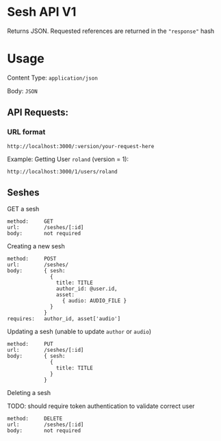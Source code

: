 Sesh API V1
======================================================================

Returns JSON.  Requested references are returned in the `"response"` hash


Usage
======================================================================

Content Type: `application/json`

Body: `JSON`

API Requests:
----------------------------------------------------------------------
### URL format
    http://localhost:3000/:version/your-request-here

Example: Getting User `roland`  (version = 1):

    http://localhost:3000/1/users/roland


## Seshes

GET a sesh

    method:     GET
    url:        /seshes/[:id]
    body:       not required


Creating a new sesh

    method:     POST
    url:        /seshes/
    body:       { sesh:
                  {
                    title: TITLE
                    author_id: @user.id,
                    asset:
                      { audio: AUDIO_FILE }
                  }
                }
    requires:   author_id, asset['audio']

Updating a sesh (unable to update `author` or `audio`)

    method:     PUT
    url:        /seshes/[:id]
    body:       { sesh:
                  {
                    title: TITLE
                  }
                }

Deleting a sesh

TODO: should require token authentication to validate correct user

    method:     DELETE
    url:        /seshes/[:id]
    body:       not required
